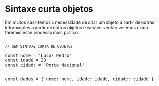 <h1> Sintaxe curta objetos </h1>

<p>Em muitos caso temos a necessidade de criar um objeto a partir de outras informações a partir de outros objetos e variáveis então veremos como faremos esse processo mais prático.
</p>

<br><code>// SEM SINTAXE CURTA DE OBJETOS </code><br>
<div><pre>
const nome = 'Lucas Pedro'
const idade = 23
const cidade = 'Porto Nacional'

const dados = {
  nome: nome,
  idade: idade,
  cidade: cidade
}
</pre></div>
